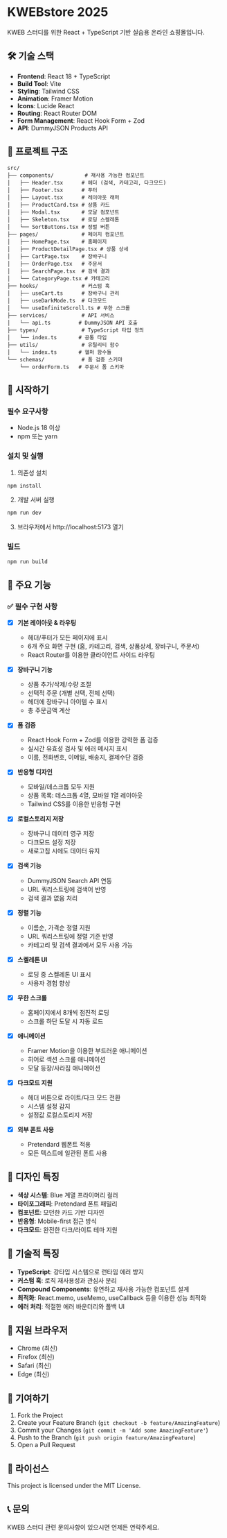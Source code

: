 # KWEBstore 2025

KWEB 스터디를 위한 React + TypeScript 기반 실습용 온라인 쇼핑몰입니다.

## 🛠 기술 스택

- **Frontend**: React 18 + TypeScript
- **Build Tool**: Vite
- **Styling**: Tailwind CSS
- **Animation**: Framer Motion
- **Icons**: Lucide React
- **Routing**: React Router DOM
- **Form Management**: React Hook Form + Zod
- **API**: DummyJSON Products API

## 📁 프로젝트 구조

```
src/
├── components/          # 재사용 가능한 컴포넌트
│   ├── Header.tsx      # 헤더 (검색, 카테고리, 다크모드)
│   ├── Footer.tsx      # 푸터
│   ├── Layout.tsx      # 레이아웃 래퍼
│   ├── ProductCard.tsx # 상품 카드
│   ├── Modal.tsx       # 모달 컴포넌트
│   ├── Skeleton.tsx    # 로딩 스켈레톤
│   └── SortButtons.tsx # 정렬 버튼
├── pages/              # 페이지 컴포넌트
│   ├── HomePage.tsx    # 홈페이지
│   ├── ProductDetailPage.tsx # 상품 상세
│   ├── CartPage.tsx    # 장바구니
│   ├── OrderPage.tsx   # 주문서
│   ├── SearchPage.tsx  # 검색 결과
│   └── CategoryPage.tsx # 카테고리
├── hooks/              # 커스텀 훅
│   ├── useCart.ts      # 장바구니 관리
│   ├── useDarkMode.ts  # 다크모드
│   └── useInfiniteScroll.ts # 무한 스크롤
├── services/           # API 서비스
│   └── api.ts         # DummyJSON API 호출
├── types/              # TypeScript 타입 정의
│   └── index.ts       # 공통 타입
├── utils/              # 유틸리티 함수
│   └── index.ts       # 헬퍼 함수들
└── schemas/            # 폼 검증 스키마
    └── orderForm.ts   # 주문서 폼 스키마
```

## 🚀 시작하기

### 필수 요구사항

- Node.js 18 이상
- npm 또는 yarn

### 설치 및 실행

1. 의존성 설치

```bash
npm install
```

2. 개발 서버 실행

```bash
npm run dev
```

3. 브라우저에서 http://localhost:5173 열기

### 빌드

```bash
npm run build
```

## 🌟 주요 기능

### ✅ 필수 구현 사항

- [x] **기본 레이아웃 & 라우팅**

  - 헤더/푸터가 모든 페이지에 표시
  - 6개 주요 화면 구현 (홈, 카테고리, 검색, 상품상세, 장바구니, 주문서)
  - React Router를 이용한 클라이언트 사이드 라우팅

- [x] **장바구니 기능**

  - 상품 추가/삭제/수량 조절
  - 선택적 주문 (개별 선택, 전체 선택)
  - 헤더에 장바구니 아이템 수 표시
  - 총 주문금액 계산

- [x] **폼 검증**

  - React Hook Form + Zod를 이용한 강력한 폼 검증
  - 실시간 유효성 검사 및 에러 메시지 표시
  - 이름, 전화번호, 이메일, 배송지, 결제수단 검증

- [x] **반응형 디자인**

  - 모바일/데스크톱 모두 지원
  - 상품 목록: 데스크톱 4열, 모바일 1열 레이아웃
  - Tailwind CSS를 이용한 반응형 구현

- [x] **로컬스토리지 저장**

  - 장바구니 데이터 영구 저장
  - 다크모드 설정 저장
  - 새로고침 시에도 데이터 유지

- [x] **검색 기능**

  - DummyJSON Search API 연동
  - URL 쿼리스트링에 검색어 반영
  - 검색 결과 없음 처리

- [x] **정렬 기능**

  - 이름순, 가격순 정렬 지원
  - URL 쿼리스트링에 정렬 기준 반영
  - 카테고리 및 검색 결과에서 모두 사용 가능

- [x] **스켈레톤 UI**

  - 로딩 중 스켈레톤 UI 표시
  - 사용자 경험 향상

- [x] **무한 스크롤**

  - 홈페이지에서 8개씩 점진적 로딩
  - 스크롤 하단 도달 시 자동 로드

- [x] **애니메이션**

  - Framer Motion을 이용한 부드러운 애니메이션
  - 히어로 섹션 스크롤 애니메이션
  - 모달 등장/사라짐 애니메이션

- [x] **다크모드 지원**

  - 헤더 버튼으로 라이트/다크 모드 전환
  - 시스템 설정 감지
  - 설정값 로컬스토리지 저장

- [x] **외부 폰트 사용**
  - Pretendard 웹폰트 적용
  - 모든 텍스트에 일관된 폰트 사용

## 🎨 디자인 특징

- **색상 시스템**: Blue 계열 프라이머리 컬러
- **타이포그래피**: Pretendard 폰트 패밀리
- **컴포넌트**: 모던한 카드 기반 디자인
- **반응형**: Mobile-first 접근 방식
- **다크모드**: 완전한 다크/라이트 테마 지원

## 🔧 기술적 특징

- **TypeScript**: 강타입 시스템으로 런타임 에러 방지
- **커스텀 훅**: 로직 재사용성과 관심사 분리
- **Compound Components**: 유연하고 재사용 가능한 컴포넌트 설계
- **최적화**: React.memo, useMemo, useCallback 등을 이용한 성능 최적화
- **에러 처리**: 적절한 에러 바운더리와 폴백 UI

## 📱 지원 브라우저

- Chrome (최신)
- Firefox (최신)
- Safari (최신)
- Edge (최신)

## 🤝 기여하기

1. Fork the Project
2. Create your Feature Branch (`git checkout -b feature/AmazingFeature`)
3. Commit your Changes (`git commit -m 'Add some AmazingFeature'`)
4. Push to the Branch (`git push origin feature/AmazingFeature`)
5. Open a Pull Request

## 📄 라이선스

This project is licensed under the MIT License.

## 📞 문의

KWEB 스터디 관련 문의사항이 있으시면 언제든 연락주세요.
